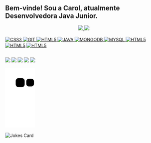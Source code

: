 ## Bem-vinde! Sou a Carol, atualmente Desenvolvedora Java Junior.
<div align="center">
  <a href="https://github.com/carol-alonso">
  <img height="180em" src="https://github-readme-stats.vercel.app/api?username=carol-alonso&show_icons=true&theme=dracula&include_all_commits=true&count_private=true"/>
  <img height="180em" src="https://github-readme-stats.vercel.app/api/top-langs/?username=carol-alonso&layout=compact&langs_count=7&theme=dracula"/>
</div>
<div style="display: inline_block"><br>
  <img align="center" alt="CSS3" height="30" width="40" img src="https://cdn.jsdelivr.net/gh/devicons/devicon/icons/css3/css3-original.svg"/>
  <img align="center" alt="GIT" height="30" width="40" img src="https://cdn.jsdelivr.net/gh/devicons/devicon/icons/git/git-original.svg" />
  <img align="center" alt="HTML5" height="30" width="40" img src="https://cdn.jsdelivr.net/gh/devicons/devicon/icons/html5/html5-original.svg"/>
  <img align="center" alt="JAVA" height="30" width="40" img src="https://cdn.jsdelivr.net/gh/devicons/devicon/icons/java/java-original.svg" />
  <img align="center" alt="MONGODB" height="30" width="40" img src="https://cdn.jsdelivr.net/gh/devicons/devicon/icons/mongodb/mongodb-original.svg" />
  <img align="center" alt="MYSQL" height="30" width="40" img  src="https://cdn.jsdelivr.net/gh/devicons/devicon/icons/mysql/mysql-original.svg" />
  <img align="center" alt="HTML5" height="30" width="40" img  src="https://cdn.jsdelivr.net/gh/devicons/devicon/icons/react/react-original.svg"/>
  <img align="center" alt="HTML5" height="30" width="40" img src="https://cdn.jsdelivr.net/gh/devicons/devicon/icons/spring/spring-original.svg" />
  <img align="center" alt="HTML5" height="30" width="40" img src="https://cdn.jsdelivr.net/gh/devicons/devicon/icons/trello/trello-plain.svg" />
</div>
  
  ##
 
<div> 
  <a href="https://instagram.com/carol.allonso" target="_blank"><img src="https://img.shields.io/badge/-Instagram-%23E4405F?style=for-the-badge&logo=instagram&logoColor=white" target="_blank"></a>
  <a href = "mailto:lacerdacarol01@gmail.com"><img src="https://img.shields.io/badge/-Gmail-%23333?style=for-the-badge&logo=gmail&logoColor=white" target="_blank"></a>
  <a href="https://www.linkedin.com/in/lacerdacarol/" target="_blank"><img src="https://img.shields.io/badge/-LinkedIn-%230077B5?style=for-the-badge&logo=linkedin&logoColor=white" target="_blank"></a> 
  <a href="https://www.facebook.com/wtfkatys/" target="_blank"><img src="https://img.shields.io/badge/Facebook-1877F2?style=for-the-badge&logo=facebook&logoColor=white"></a> 
   <a href="https://open.spotify.com/user/22lefs664gemqxndyxy5rd6ry?si=3f6a05198caa4f25" target="_blank"><img src="https://img.shields.io/badge/Spotify-1ED760?&style=for-the-badge&logo=spotify&logoColor=white"></a>
 
  ![Snake animation](https://github.com/carol-alonso/carol-alonso/blob/output/github-contribution-grid-snake.svg)
  
  <img src="https://readme-jokes.vercel.app/api?hideBorder&theme=dracula" alt="Jokes Card" />
  
 
 
</div>
